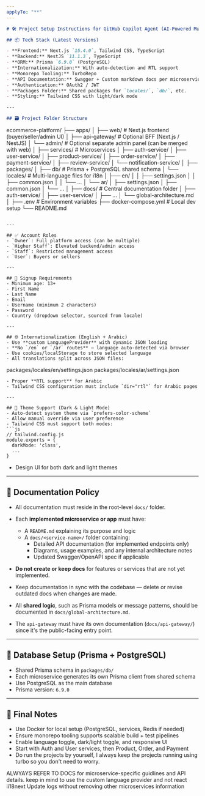 ```yaml
---
applyTo: "**"
---
```


```markdown
# 🛠️ Project Setup Instructions for GitHub Copilot Agent (AI-Powered Multi-Vendor eCommerce)

## 📦 Tech Stack (Latest Versions)

- **Frontend:** Next.js `15.4.0`, Tailwind CSS, TypeScript
- **Backend:** NestJS `11.1.3`, TypeScript
- **ORM:** Prisma `6.9.0` (PostgreSQL)
- **Internationalization:** With auto-detection and RTL support
- **Monorepo Tooling:** TurboRepo
- **API Documentation:** Swagger + Custom markdown docs per microservice
- **Authentication:** OAuth2 / JWT
- **Packages Folder:** Shared packages for `locales/`, `db/`, etc.
- **Styling:** Tailwind CSS with light/dark mode

---

## 🗃️ Project Folder Structure
```

ecommerce-platform/
├── apps/
│ ├── web/ # Next.js frontend (buyer/seller/admin UI)
│ ├── api-gateway/ # Optional BFF (Next.js / NestJS)
│ └── admin/ # Optional separate admin panel (can be merged with web)
│
├── services/ # Microservices
│ ├── auth-service/
│ ├── user-service/
│ ├── product-service/
│ ├── order-service/
│ ├── payment-service/
│ ├── review-service/
│ └── notification-service/
│
├── packages/
│ ├── db/ # Prisma + PostgreSQL shared schema
│ └── locales/ # Multi-language files for i18n
│ ├── en/
│ │ ├── settings.json
│ │ ├── common.json
│ │ └── ...
│ └── ar/
│ ├── settings.json
│ ├── common.json
│ └── ...
│
├── docs/ # Central documentation folder
│ ├── auth-service/
│ ├── user-service/
│ ├── ...
│ └── global-architecture.md
│
├── .env # Environment variables
├── docker-compose.yml # Local dev setup
└── README.md

```

---

## ✅ Account Roles
- `Owner`: Full platform access (can be multiple)
- `Higher Staff`: Elevated backend/admin access
- `Staff`: Restricted management access
- `User`: Buyers or sellers

---

## 📝 Signup Requirements
- Minimum age: 13+
- First Name
- Last Name
- Email
- Username (minimum 2 characters)
- Password
- Country (dropdown selector, sourced from locale)

---

## 🌐 Internationalization (English + Arabic)
- Use **custom LanguageProvider** with dynamic JSON loading
- **No `/en` or `/ar` routes** — language auto-detected via browser
- Use cookies/localStorage to store selected language
- All translations split across JSON files:
```

packages/locales/en/settings.json
packages/locales/ar/settings.json

````
- Proper **RTL support** for Arabic
- Tailwind CSS configuration must include `dir="rtl"` for Arabic pages

---

## 🎨 Theme Support (Dark & Light Mode)
- Auto-detect system theme via `prefers-color-scheme`
- Allow manual override via user preference
- Tailwind CSS must support both modes:
```js
// tailwind.config.js
module.exports = {
  darkMode: 'class',
  ...
}
````

- Design UI for both dark and light themes

---

## 📄 Documentation Policy

- All documentation must reside in the root-level `docs/` folder.

- Each **implemented microservice or app** must have:

  - A `README.md` explaining its purpose and logic
  - A `docs/<service-name>/` folder containing:
    - Detailed API documentation (for implemented endpoints only)
    - Diagrams, usage examples, and any internal architecture notes
    - Updated Swagger/OpenAPI spec if applicable

- **Do not create or keep docs** for features or services that are not yet implemented.

- Keep documentation in sync with the codebase — delete or revise outdated docs when changes are made.

- All **shared logic**, such as Prisma models or message patterns, should be documented in `docs/global-architecture.md`.

- The `api-gateway` must have its own documentation (`docs/api-gateway/`) since it's the public-facing entry point.

---

## 🧩 Database Setup (Prisma + PostgreSQL)

- Shared Prisma schema in `packages/db/`
- Each microservice generates its own Prisma client from shared schema
- Use PostgreSQL as the main database
- Prisma version: `6.9.0`

---

## 🚀 Final Notes

- Use Docker for local setup (PostgreSQL, services, Redis if needed)
- Ensure monorepo tooling supports scalable build + test pipelines
- Enable language toggle, dark/light toggle, and responsive UI
- Start with Auth and User services, then Product, Order, and Payment
- Do run the projects by yourself, I always keep the projects running using turbo so you don't need to worry.

ALWYAYS REFER TO DOCS for microservice-specific guidlines and API details.
keep in mind to use the custom language provider and not react ii18next
Update logs without removing other microservices information